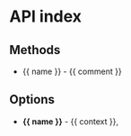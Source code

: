 <script setup>

import {data} from "./data/api.data";

</script>

# API index

## Methods

<ul :class="$style.oneline">
  <li v-for="({name, href, comment}) in data.methods">
    <span><a :href="`${href}#${name}`">{{ name }}</a> - {{ comment }}</span>
  </li>
</ul>

## Options

<ul>
  <li v-for="[name, contexts] in data.options">
    <b>{{ name }}</b> - <span v-for="({name: context, href}, index) in contexts"><a :href="href">{{ context }}</a><span v-if="index < contexts.length - 1">, </span></span>
  </li>
</ul>

<style module>

ul.oneline span {
  display: block;
  white-space: nowrap;
  overflow: hidden;
  text-overflow: ellipsis;
}

</style>
